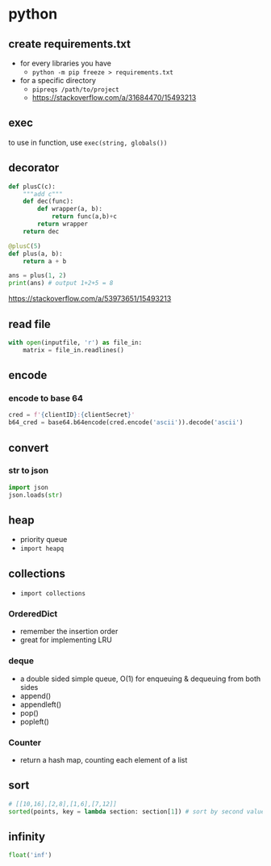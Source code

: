 # python

## create requirements.txt
- for every libraries you have
	- `python -m pip freeze > requirements.txt`
- for a specific directory
	- `pipreqs /path/to/project`
	- https://stackoverflow.com/a/31684470/15493213

## exec
to use in function, use `exec(string, globals())`

## decorator
```py
def plusC(c):
    """add c"""
    def dec(func):
        def wrapper(a, b):
            return func(a,b)+c
        return wrapper
    return dec

@plusC(5)
def plus(a, b):
    return a + b

ans = plus(1, 2)
print(ans) # output 1+2+5 = 8
```

<https://stackoverflow.com/a/53973651/15493213>

## read file
```py
with open(inputfile, 'r') as file_in:
    matrix = file_in.readlines()
```

## encode
### encode to base 64
```py
cred = f'{clientID}:{clientSecret}'
b64_cred = base64.b64encode(cred.encode('ascii')).decode('ascii')
```

## convert
### str to json
```py
import json
json.loads(str)
```

## heap
- priority queue
- `import heapq`

## collections
- `import collections`

### OrderedDict
- remember the insertion order
- great for implementing LRU

### deque
- a double sided simple queue, O(1) for enqueuing & dequeuing from both sides
- append()
- appendleft()
- pop()
- popleft()

### Counter
- return a hash map, counting each element of a list

## sort
```py
# [[10,16],[2,8],[1,6],[7,12]]
sorted(points, key = lambda section: section[1]) # sort by second value
```

## infinity
```py
float('inf')
```